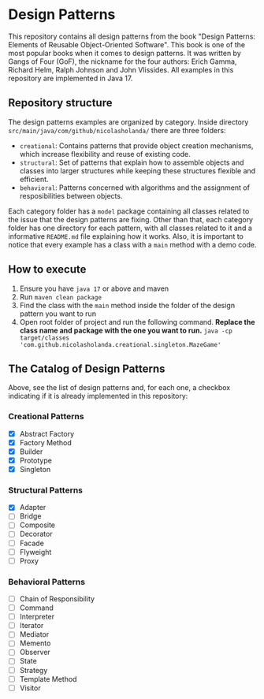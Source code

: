 # Design Patterns
This repository contains all design patterns from the book "Design Patterns: Elements of Reusable Object-Oriented Software". This book is one of the most popular books when it comes to design patterns. It was written by Gangs of Four (GoF), the nickname for the four authors: Erich Gamma, Richard Helm, Ralph Johnson and John Vlissides. All examples in this repository are implemented in Java 17.

## Repository structure
The design patterns examples are organized by category. Inside directory `src/main/java/com/github/nicolasholanda/` there are three folders:
* `creational`: Contains patterns that provide object creation mechanisms, which increase flexibility and reuse of existing code.
* `structural`: Set of patterns that explain how to assemble objects and classes into larger structures while keeping these structures flexible and efficient.
* `behavioral`: Patterns concerned with algorithms and the assignment of resposibilities between objects.

Each category folder has a `model` package containing all classes related to the issue that the design patterns are fixing. Other than that, each category folder has one directory for each pattern, with all classes related to it and a informative `README.md` file explaining how it works. Also, it is important to notice that every example has a class with a `main` method with a demo code.

## How to execute
1. Ensure you have `java 17` or above and maven
2. Run `maven clean package`
3. Find the class with the `main` method inside the folder of the design pattern you want to run
4. Open root folder of project and run the following command. **Replace the class name and package with the one you want to run.**
`java -cp target/classes 'com.github.nicolasholanda.creational.singleton.MazeGame'` 

## The Catalog of Design Patterns
Above, see the list of design patterns and, for each one, a checkbox indicating if it is already implemented in this repository:

### Creational Patterns
- [x] Abstract Factory
- [x] Factory Method
- [x] Builder
- [x] Prototype
- [x] Singleton

### Structural Patterns
- [x] Adapter
- [ ] Bridge
- [ ] Composite
- [ ] Decorator
- [ ] Facade
- [ ] Flyweight
- [ ] Proxy

### Behavioral Patterns
- [ ] Chain of Responsibility
- [ ] Command
- [ ] Interpreter
- [ ] Iterator
- [ ] Mediator
- [ ] Memento
- [ ] Observer
- [ ] State
- [ ] Strategy
- [ ] Template Method
- [ ] Visitor